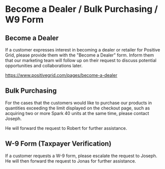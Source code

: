 
# Become a Dealer / Bulk Purchasing / W9 Form


## Become a Dealer

If a customer expresses interest in becoming a dealer or retailer for Positive Grid, please provide them with the "Become a Dealer" form. Inform them that our marketing team will follow up on their request to discuss potential opportunities and collaborations later.

https://www.positivegrid.com/pages/become-a-dealer


## Bulk Purchasing

For the cases that the customers would like to purchase our products in quantities exceeding the limit displayed on the checkout page, such as acquiring two or more Spark 40 units at the same time, please contact Joseph.

He will forward the request to Robert for further assistance.


## W-9 Form (Taxpayer Verification)

If a customer requests a W-9 form, please escalate the request to Joseph. He will then forward the request to Jonas for further assistance.
